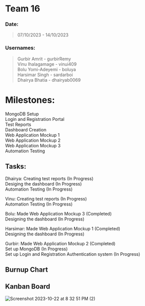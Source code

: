 # Team 16

### Date:
> 07/10/2023 - 14/10/2023

### Usernames: 
> Gurbir Amrit - gurbirRemy <br>
> Vinu Ihalagamage - vinui409 <br>
> Bolu Yomi-Adeyemi - boluya <br>
> Harsimar Singh - sardarboi <br>
> Dhairya Bhatia - dhairyab0069 <br>

# Milestones:
MongoDB Setup <br>
Login and Registration Portal <br>
Test Reports <br>
Dashboard Creation <br>
Web Application Mockup 1 <br>
Web Application Mockup 2 <br>
Web Application Mockup 3 <br>
Automation Testing <br>

## Tasks:
Dhairya: Creating test reports (In Progress) <br>
         Desiging the dashboard (In Progress) <br>
         Automation Testing (In Progress) <br>
         
Vinu: Creating test reports (In Progress) <br>
      Automation Testing (In Progress) <br>
      
Bolu: Made Web Application Mockup 3 (Completed) <br>
      Designing the dashboard (In Progress) <br>
      
Harsimar: Made Web Application Mockup 1 (Completed) <br>
          Designing the dashboard (In Progress) <br>
          
Gurbir: Made Web Application Mockup 2 (Completed) <br>
        Set up MongoDB (In Progress) <br>
        Set up Login and Registration Authentication system (In Progress) <br>

## Burnup Chart

## Kanban Board
![Screenshot 2023-10-22 at 8 32 51 PM (2)](https://github.com/COSC-499-W2023/year-long-project-team-16/assets/119131124/56f2606d-7209-4a4b-a407-9b059249b71e)




